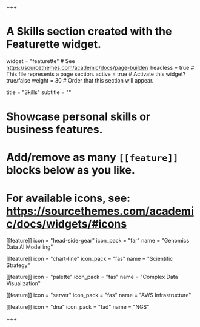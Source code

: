 +++
# A Skills section created with the Featurette widget.
widget = "featurette"  # See https://sourcethemes.com/academic/docs/page-builder/
headless = true  # This file represents a page section.
active = true  # Activate this widget? true/false
weight = 30  # Order that this section will appear.

title = "Skills"
subtitle = ""

# Showcase personal skills or business features.
# 
# Add/remove as many `[[feature]]` blocks below as you like.
# 
# For available icons, see: https://sourcethemes.com/academic/docs/widgets/#icons
[[feature]]
  icon = "head-side-gear"
  icon_pack = "far"
  name = "Genomics Data AI Modelling"

[[feature]]
  icon = "chart-line"
  icon_pack = "fas"
  name = "Scientific Strategy"

[[feature]]
  icon = "palette"
  icon_pack = "fas"
  name = "Complex Data Visualization"

[[feature]]
  icon = "server"
  icon_pack = "fas"
  name = "AWS Infrastructure"

[[feature]]
  icon = "dna"
  icon_pack = "fad"
  name = "NGS"


+++
